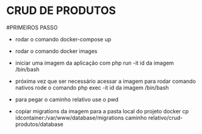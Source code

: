 # CRUD DE PRODUTOS

#PRIMEIROS PASSO

- rodar o comando docker-compose up

- rodar o comando docker images

- iniciar uma imagem da aplicação com php run -it id da imagem /bin/bash

- próxima vez que ser necessário acessar a imagem para rodar comando nativos rode o comando php exec -it id da imagem /bin/bash 

- para pegar o caminho relativo use o pwd

- copiar migrations da imagem para a pasta local do projeto docker cp idcontainer:/var/www/database/migrations caminho relativo/crud-produtos/database